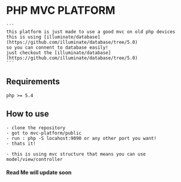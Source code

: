# PHP MVC PLATFORM
    ```
    this platform is just made to use a good mvc on old php devices
    this is using [illuminate/database](https://github.com/illuminate/database/tree/5.0)
    so you can connent to database easily!
    just checkout the [illuminate/database](https://github.com/illuminate/database/tree/5.0)
    ```
## Requirements
    php >= 5.4

## How to use 
    - clone the repository 
    - got to mvc-platform/public
    - run : php -S locahost:9090 or any other port you want!
    - thats it!

    - this is using mvc structure that means you can use model/view/controller

#### Read Me will update soon


